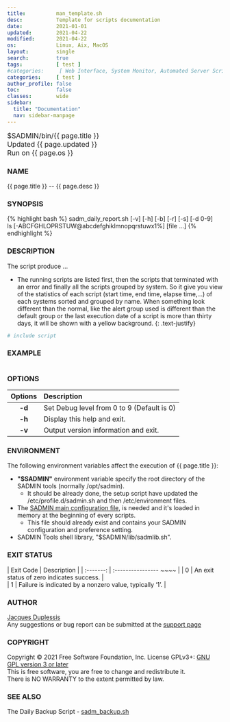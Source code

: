 ```yaml
---
title:          man_template.sh
desc:           Template for scripts documentation
date:           2021-01-01
updated:        2021-04-22
modified:       2021-04-22
os:             Linux, Aix, MacOS
layout:         single
search:         true
tags:           [ test ] 
#categories:     [ Web Interface, System Monitor, Automated Server Scripts, Automated Client Scripts, Command Line Tools,  Utilities, Libraries, Templates, Test ] 
categories:     [ test ] 
author_profile: false
toc:            false
classes:        wide
sidebar:
  title: "Documentation"
  nav: sidebar-manpage
---
```


<font size="3">
<div>$SADMIN/bin/{{ page.title }}</div>
<div>Updated {{ page.updated }}</div>
<div>Run on {{ page.os }}</div>
</font>


### NAME

{{ page.title }} -- {{ page.desc }}


### SYNOPSIS

{% highlight bash %}
    sadm_daily_report.sh [-v] [-h] [-b] [-r] [-s] [-d 0-9]  
    ls [-ABCFGHLOPRSTUW@abcdefghiklmnopqrstuwx1%] [file ...]
{% endhighlight %}


### DESCRIPTION

The script produce ...
<!-- ![Daily Script Report Example](/assets/img/man/sadm_daily_report_script.png){: .align-center} -->
  - The running scripts are listed first, then the scripts that terminated with an error and finally all the scripts grouped by system. So it give you view of the statistics of each script (start time, end time, elapse time,...) of each systems sorted and grouped by name. When something look different than the normal, like the alert group used is different than the default group or the last execution date of a script is more than thirty days, it will be shown with a yellow background. 
  {: .text-justify}
 
```bash
# include script
```



### EXAMPLE

```bash
```

<a id="options"></a>
### OPTIONS

| Options | Description                                |
|:-------:|:------------------------------------------ |
| **-d**  | Set Debug level from 0 to 9 (Default is 0) |
| **-h**  | Display this help and exit.                |
| **-v**  | Output version information and exit.       |


### ENVIRONMENT
The following environment variables affect the execution of {{ page.title }}:  
- **"$SADMIN"** environment variable specify the root directory of the SADMIN tools (normally /opt/sadmin).  
  - It should be already done, the setup script have updated the /etc/profile.d/sadmin.sh and then /etc/environment files.  
- The [SADMIN main configuration file](/doc/man/file_sadmin_cfg.php), is needed and it's loaded in memory at the beginning of every scripts.
  - This file should already exist and contains your SADMIN configuration and preference setting.
- SADMIN Tools shell library, "$SADMIN/lib/sadmlib.sh".  


### EXIT STATUS

| Exit Code | Description                                             |
| :-------: | :----------------                            ~~~~           |
| 0         | An exit status of zero indicates success.               |  
| 1         | Failure is indicated by a nonzero value, typically ‘1’. |  


### AUTHOR
[Jacques Duplessis](jacques.duplessis@sadmin.ca.)  
Any suggestions or bug report can be submitted at the [support page](www.sadmin.ca/support.php)


### COPYRIGHT
Copyright © 2021 Free Software Foundation, Inc. License GPLv3+: [GNU GPL version 3 or later](http://gnu.org/licenses/gpl.html)  
This is free software, you are free to change and redistribute it.   
There is NO WARRANTY to the extent permitted by law.  


### SEE ALSO
The Daily Backup Script - [sadm_backup.sh](#)
